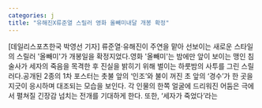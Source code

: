 ```yaml
---
categories: j
title: "유해진X류준열 스릴러 영화 올빼미내달 개봉 확정"
---
```

[데일리스포츠한국 박영선 기자] 류준열·유해진이 주연을 맡아 선보이는 새로운 스타일의 스릴러 &#39;올빼미&#39;가 개봉일을 확정지었다.영화 &#39;올빼미&#39;는 밤에만 앞이 보이는 맹인 침술사가 세자의 죽음을 목격한 후 진실을 밝히기 위해 벌이는 하룻밤의 사투를 그린 스릴러다.공개된 2종의 1차 포스터는 촛불 앞의 ‘인조’와 불이 꺼진 초 앞의 ‘경수’가 한 곳을 지긋이 응시하며 대조되는 모습을 보인다. 각 인물의 한쪽 얼굴에 드리워진 어둠은 극에서 펼쳐질 긴장감 넘치는 전개를 기대하게 한다. 또한, ‘세자가 죽었다’라는
